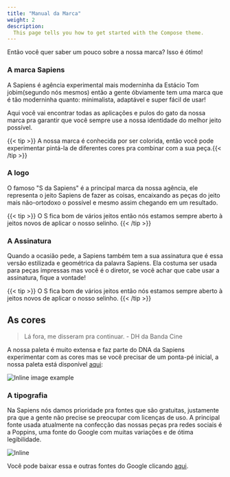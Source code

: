 ```yaml
---
title: "Manual da Marca"
weight: 2
description:
  This page tells you how to get started with the Compose theme.
---
```


Então você quer saber um pouco sobre a nossa marca? Isso é ótimo!

### A marca Sapiens

A Sapiens é agência experimental mais moderninha da Estácio Tom jobim(segundo nós mesmos) então a gente óbviamente tem uma marca que é tão moderninha quanto: minimalista, adaptável e super fácil de usar!

Aqui você vai encontrar todas as aplicações e pulos do gato da nossa marca pra garantir que você sempre use a nossa identidade do melhor jeito possível.

{{< tip >}}
A nossa marca é conhecida por ser colorida, então você pode experimentar pintá-la de diferentes cores pra combinar com a sua peça.{{< /tip >}}

### A logo

O famoso "S da Sapiens" é a principal marca da nossa agência, ele representa o jeito Sapiens de fazer as coisas, encaixando as peças do jeito mais não-ortodoxo o possível e mesmo assim chegando em um resultado.

{{< tip >}}
O S fica bom de vários jeitos então nós estamos sempre aberto à jeitos novos de aplicar o nosso selinho.
{{< /tip >}}

### A Assinatura

Quando a ocasião pede, a Sapiens também tem a sua assinatura que é essa versão estilizada e geométrica da palavra Sapiens. Ela costuma ser usada para peças impressas mas você é o diretor, se você achar que cabe usar a assinatura, fique a vontade!

{{< tip >}}
O S fica bom de vários jeitos então nós estamos sempre aberto à jeitos novos de aplicar o nosso selinho.
{{< /tip >}}

## As cores
>Lá fora, me disseram pra continuar. - DH da Banda Cine

A nossa paleta é muito extensa e faz parte do DNA da Sapiens experimentar com as cores mas se você precisar de um ponta-pé inicial, a nossa paleta está disponível [aqui](https://coolors.co/4187ed-ff3358-51b581-9b51e0-f9a03f-ffc43d-1b2830-dee5ed):

![Inline image example](../../../images/design/marca-cores-sapiens.svg)

### A tipografia

Na Sapiens nós damos prioridade pra fontes que são gratuitas, justamente pra que a gente não precise se preocupar com licenças de uso. A principal fonte usada atualmente na confecção das nossas peças pra redes sociais é a Poppins, uma fonte do Google com muitas variações e de ótima legibilidade.

![Inline](../../../images/design/marca-tipografia.svg)

Você pode baixar essa e outras fontes do Google clicando [aqui](https://fonts.google.com/specimen/Poppins). 
